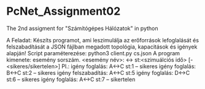 # PcNet_Assignment02
The 2nd assigment for "Számítógépes Hálózatok" in python

A Feladat: 
Készíts programot, ami leszimulálja az erőforrások lefoglalását és felszabadítását a JSON fájlban megadott topológia, kapacitások és igények alapján!
Script paraméterezése: python3 client.py cs.json
A program kimenete:
    esemény sorszám. <esemény név>: <node1><-><node2> st:<szimuálciós idő> [- <sikeres/sikertelen>]
Pl.:
    igény foglalás: A<->C st:1 – sikeres
    igény foglalás: B<->C st:2 – sikeres
    igény felszabadítás: A<->C st:5
    igény foglalás: D<->C st:6 – sikeres
    igény foglalás: A<->C st:7 – sikertelen
